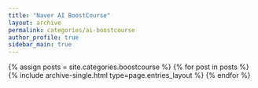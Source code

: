 ```yaml
---
title: "Naver AI BoostCourse"
layout: archive
permalink: categories/ai-boostcourse
author_profile: true
sidebar_main: true
---
```



{% assign posts = site.categories.boostcourse %}
{% for post in posts %} {% include archive-single.html type=page.entries_layout %} {% endfor %}